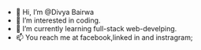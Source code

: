 - 👋 Hi, I’m @Divya Bairwa
- 👀 I’m interested in coding.
- 🌱 I’m currently learning full-stack web-develping.
- 📫 You reach me at facebook,linked in and instragram;

<!---
DivyaBairwa/DivyaBairwa is a ✨ special ✨ repository because its `README.md` (this file) appears on your GitHub profile.
You can click the Preview link to take a look at your changes.
--->

